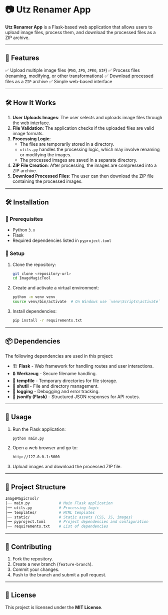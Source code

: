 # 📷 Utz Renamer App

**Utz Renamer App** is a Flask-based web application that allows users to upload image files, process them, and download the processed files as a ZIP archive.

---

## 🚀 Features
✅ Upload multiple image files (`PNG`, `JPG`, `JPEG`, `GIF`)
✅ Process files (renaming, modifying, or other transformations)
✅ Download processed files as a `ZIP` archive
✅ Simple web-based interface

---

## 🛠️ How It Works

1. **User Uploads Images**: The user selects and uploads image files through the web interface.
2. **File Validation**: The application checks if the uploaded files are valid image formats.
3. **Processing Logic**:
   - The files are temporarily stored in a directory.
   - `utils.py` handles the processing logic, which may involve renaming or modifying the images.
   - The processed images are saved in a separate directory.
4. **ZIP File Creation**: After processing, the images are compressed into a ZIP archive.
5. **Download Processed Files**: The user can then download the ZIP file containing the processed images.

---

## 🛠 Installation

### 📌 Prerequisites
- Python `3.x`
- Flask
- Required dependencies listed in `pyproject.toml`

### 🔧 Setup
1. Clone the repository:
   ```sh
   git clone <repository-url>
   cd ImageMagicTool
   ```
2. Create and activate a virtual environment:
   ```sh
   python -m venv venv
   source venv/bin/activate  # On Windows use `venv\Scripts\activate`
   ```
3. Install dependencies:
   ```sh
   pip install -r requirements.txt
   ```

---

## 📦 Dependencies
The following dependencies are used in this project:

- 🏗 **Flask** - Web framework for handling routes and user interactions.
- 🔒 **Werkzeug** - Secure filename handling.
- 📂 **tempfile** - Temporary directories for file storage.
- 📁 **shutil** - File and directory management.
- 📜 **logging** - Debugging and error tracking.
- 🔄 **jsonify (Flask)** - Structured JSON responses for API routes.

---

## 🚀 Usage
1. Run the Flask application:
   ```sh
   python main.py
   ```
2. Open a web browser and go to:
   ```sh
   http://127.0.0.1:5000
   ```
3. Upload images and download the processed ZIP file.

---

## 📂 Project Structure
```sh
ImageMagicTool/
│── main.py             # Main Flask application
│── utils.py            # Processing logic
│── templates/          # HTML templates
│── static/             # Static assets (CSS, JS, images)
│── pyproject.toml      # Project dependencies and configuration
│── requirements.txt    # List of dependencies
```

---

## 🤝 Contributing
1. Fork the repository.
2. Create a new branch (`feature-branch`).
3. Commit your changes.
4. Push to the branch and submit a pull request.

---

## 📜 License
This project is licensed under the **MIT License**.
